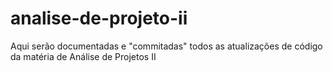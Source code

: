 # analise-de-projeto-ii
Aqui serão documentadas e "commitadas" todos as atualizações de código da matéria de Análise de Projetos II
